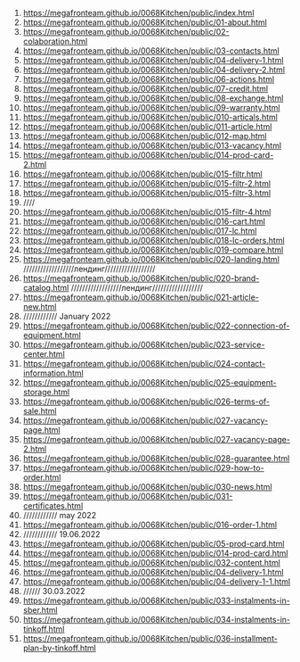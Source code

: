<!-- https://github.com/luckyone1221/0068Kitchen -->

1. <https://megafronteam.github.io/0068Kitchen/public/index.html>
2. <https://megafronteam.github.io/0068Kitchen/public/01-about.html>
3. <https://megafronteam.github.io/0068Kitchen/public/02-colaboration.html>
4. <https://megafronteam.github.io/0068Kitchen/public/03-contacts.html>
5. <https://megafronteam.github.io/0068Kitchen/public/04-delivery-1.html>
6. <https://megafronteam.github.io/0068Kitchen/public/04-delivery-2.html>
8. <https://megafronteam.github.io/0068Kitchen/public/06-actions.html>
9. <https://megafronteam.github.io/0068Kitchen/public/07-credit.html>
10. <https://megafronteam.github.io/0068Kitchen/public/08-exchange.html>
11. <https://megafronteam.github.io/0068Kitchen/public/09-warranty.html>
12. <https://megafronteam.github.io/0068Kitchen/public/010-articals.html>
13. <https://megafronteam.github.io/0068Kitchen/public/011-article.html>
14. <https://megafronteam.github.io/0068Kitchen/public/012-map.html>
15. <https://megafronteam.github.io/0068Kitchen/public/013-vacancy.html>
17. <https://megafronteam.github.io/0068Kitchen/public/014-prod-card-2.html>
18. <https://megafronteam.github.io/0068Kitchen/public/015-filtr.html>
19. <https://megafronteam.github.io/0068Kitchen/public/015-filtr-2.html>
20. <https://megafronteam.github.io/0068Kitchen/public/015-filtr-3.html>
21. ////
22. <https://megafronteam.github.io/0068Kitchen/public/015-filtr-4.html>
23. <https://megafronteam.github.io/0068Kitchen/public/016-cart.html>
24. <https://megafronteam.github.io/0068Kitchen/public/017-lc.html>
25. <https://megafronteam.github.io/0068Kitchen/public/018-lc-orders.html>
26. <https://megafronteam.github.io/0068Kitchen/public/019-compare.html>
27. <https://megafronteam.github.io/0068Kitchen/public/020-landing.html>
//////////////////лендинг//////////////////
1. <https://megafronteam.github.io/0068Kitchen/public/020-brand-catalog.html>
//////////////////лендинг//////////////////
1. <https://megafronteam.github.io/0068Kitchen/public/021-article-new.html>
28. //////////// January 2022
29. <https://megafronteam.github.io/0068Kitchen/public/022-connection-of-equipment.html>
30. <https://megafronteam.github.io/0068Kitchen/public/023-service-center.html>
31. <https://megafronteam.github.io/0068Kitchen/public/024-contact-information.html>
32. <https://megafronteam.github.io/0068Kitchen/public/025-equipment-storage.html>
33. <https://megafronteam.github.io/0068Kitchen/public/026-terms-of-sale.html>
34. <https://megafronteam.github.io/0068Kitchen/public/027-vacancy-page.html>
35. <https://megafronteam.github.io/0068Kitchen/public/027-vacancy-page-2.html>
36. <https://megafronteam.github.io/0068Kitchen/public/028-guarantee.html>
37. <https://megafronteam.github.io/0068Kitchen/public/029-how-to-order.html>
38. <https://megafronteam.github.io/0068Kitchen/public/030-news.html>
39. <https://megafronteam.github.io/0068Kitchen/public/031-certificates.html>
40. //////////// may 2022
41. <https://megafronteam.github.io/0068Kitchen/public/016-order-1.html>
42. //////////// 19.06.2022
43. <https://megafronteam.github.io/0068Kitchen/public/05-prod-card.html>
44. <https://megafronteam.github.io/0068Kitchen/public/014-prod-card.html>
44. <https://megafronteam.github.io/0068Kitchen/public/032-content.html>
45. <https://megafronteam.github.io/0068Kitchen/public/04-delivery-1.html>
46. <https://megafronteam.github.io/0068Kitchen/public/04-delivery-1-1.html>
47. ////// 30.03.2022
48. <https://megafronteam.github.io/0068Kitchen/public/033-instalments-in-sber.html>
48. <https://megafronteam.github.io/0068Kitchen/public/034-instalments-in-tinkoff.html>
48. <https://megafronteam.github.io/0068Kitchen/public/036-installment-plan-by-tinkoff.html>